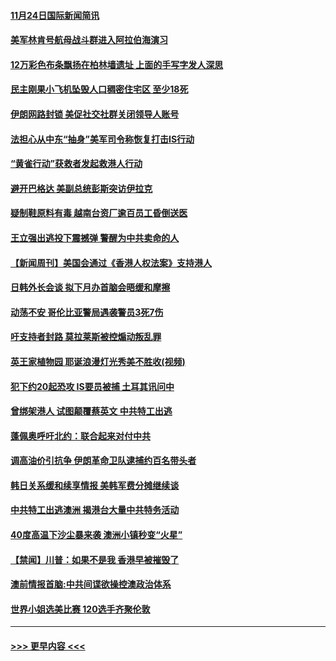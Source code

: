 #### [11月24日国际新闻简讯](../pages/prog202/a102714869.md?t=11250355) 
#### [美军林肯号航母战斗群进入阿拉伯海演习](../pages/prog202/a102714844.md?t=11250355) 
#### [12万彩色布条飘扬在柏林墙遗址 上面的手写字发人深思](../pages/prog202/a102714821.md?t=11250355) 
#### [民主刚果小飞机坠毁人口稠密住宅区 至少18死](../pages/prog202/a102714804.md?t=11250355) 
#### [伊朗网路封锁 美促社交社群关闭领导人账号](../pages/prog202/a102714733.md?t=11250355) 
#### [法担心从中东“抽身”美军司令称恢复打击IS行动](../pages/prog202/a102714671.md?t=11250355) 
#### [“黄雀行动”获救者发起救港人行动](../pages/prog202/a102714632.md?t=11250355) 
#### [避开巴格达 美副总统彭斯突访伊拉克](../pages/prog202/a102714639.md?t=11250355) 
#### [疑制鞋原料有毒 越南台资厂逾百员工昏倒送医](../pages/prog202/a102714583.md?t=11250355) 
#### [王立强出逃投下震撼弹 警醒为中共卖命的人](../pages/prog202/a102714574.md?t=11250355) 
#### [【新闻周刊】美国会通过《香港人权法案》支持港人](../pages/prog202/a102714365.md?t=11250355) 
#### [日韩外长会谈  拟下月办首脑会晤缓和摩擦](../pages/prog202/a102714298.md?t=11250355) 
#### [动荡不安 哥伦比亚警局遇袭警员3死7伤](../pages/prog202/a102714211.md?t=11250355) 
#### [吁支持者封路 莫拉莱斯被控煽动叛乱罪](../pages/prog202/a102714166.md?t=11250355) 
#### [英王家植物园 耶诞浪漫灯光秀美不胜收(视频)](../pages/prog202/a102714144.md?t=11250355) 
#### [犯下约20起恐攻 IS要员被捕 土耳其讯问中](../pages/prog202/a102714010.md?t=11250355) 
#### [曾绑架港人 试图颠覆蔡英文 中共特工出逃](../pages/prog202/a102714101.md?t=11250355) 
#### [蓬佩奥呼吁北约：联合起来对付中共](../pages/prog202/a102714006.md?t=11250355) 
#### [调高油价引抗争 伊朗革命卫队逮捕约百名带头者](../pages/prog202/a102713960.md?t=11250355) 
#### [韩日关系缓和续享情报 美韩军费分摊继续谈](../pages/prog202/a102713801.md?t=11250355) 
#### [中共特工出逃澳洲 揭港台大量中共特务活动](../pages/prog202/a102713828.md?t=11250355) 
#### [40度高温下沙尘暴来袭 澳洲小镇秒变“火星”](../pages/prog202/a102713673.md?t=11250355) 
#### [【禁闻】川普：如果不是我 香港早被摧毁了](../pages/prog202/a102713746.md?t=11250355) 
#### [澳前情报首脑:中共间谍欲操控澳政治体系](../pages/prog202/a102713638.md?t=11250355) 
#### [世界小姐选美比赛 120选手齐聚伦敦](../pages/prog202/a102713574.md?t=11250355) 

----
#### [ >>> 更早内容 <<< ](../indexes/prog202-earlier.md)
